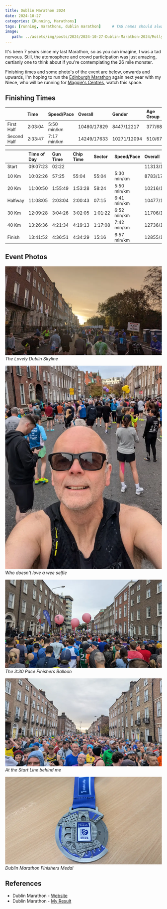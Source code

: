 ```yaml
---
title: Dublin Marathon 2024
date: 2024-10-27
categories: [Running, Marathons]
tags: [running, marathons, dublin marathon]     # TAG names should always be lowercase
image:
   path: ../assets/img/posts/2024/2024-10-27-Dublin-Marathon-2024/Molly_Malone.webp
---
```


It's been 7 years since my last Marathon, so as you can imagine, I was a tad nervous. Still, the atomosphere and crowd participation was just amazing, certianly one to think about if you're contemplating the 26 mile monster.

Finishing times and some photo's of the event are below, onwards and upwards, I'm hoping to run the [Edinburgh Marathon](https://www.edinburghmarathon.com/) again next year with my Niece, who will be running for [Maggie's Centres](https://www.maggies.org/), watch this space.

## Finishing Times

|             | Time       | Speed/Pace  | Overall     | Gender      | Age Group  |
| :---------- | :--------- | :---------- | :---------- | :---------- | :--------- |
| First Half  | 2:03:04    | 5:50 min/km | 10480/17829 | 8447/12217  | 377/684    |
| Second Half | 2:33:47    | 7:17 min/km | 14249/17633 | 10271/12094 | 510/678    |

|           | Time of Day | Gun Time | Chip Time | Sector | Speed/Pace  | Overall     | Gender     | Age Group |
| :-------- | :---------- | :------- | :-------- | :----  | :---------- | :---------- | :--------- | :-------- |
| Start     | 09:07:23    | 02:22    |           |        |             | 11313/17929 | 8388/12280 | 432/687   |
| 10 Km     | 10:02:26    | 57:25    | 55:04     | 55:04  | 5:30 min/km | 8783/17880  | 7226/12249 | 323/686   |
| 20 Km     | 11:00:50    | 1:55:49  | 1:53:28   | 58:24  | 5:50 min/km | 10216/17855 | 8265/12238 | 368/686   |
| Halfway   | 11:08:05    | 2:03:04  | 2:00:43   | 07:15  | 6:41 min/km | 10477/17824 | 8444/12212 | 377/684   |
| 30 Km     | 12:09:28    | 3:04:26  | 3:02:05   | 1:01:22| 6:52 min/km | 11706/17746 | 9128/12164 | 421/679   |
| 40 Km     | 13:26:36    | 4:21:34  | 4:19:13   | 1:17:08| 7:42 min/km | 12736/17642 | 9596/12102 | 459/677   |
| Finish    | 13:41:52    | 4:36:51  | 4:34:29   | 15:16  | 6:57 min/km | 12855/17728 | 9664/12150 | 461/678   |

## Event Photos

![The Lovely Dublin Skyline](../assets/img/posts/2024/2024-10-27-Dublin-Marathon-2024/Nice_Dublin_Sky.webp)_The Lovely Dublin Skyline_

![Wee Selfie](../assets/img/posts/2024/2024-10-27-Dublin-Marathon-2024/Selfie_Before_The_Race.webp)_Who doesn't love a wee selfie_

![The 3:30 Pace Finishers Balloon](../assets/img/posts/2024/2024-10-27-Dublin-Marathon-2024/3-30_Starting_Ballons.webp)_The 3:30 Pace Finishers Balloon_

![The runners behind me](../assets/img/posts/2024/2024-10-27-Dublin-Marathon-2024/Behind_Me.webp)_At the Start Line behind me_

![Dublin Marathon Finishers Medal](../assets/img/posts/2024/2024-10-27-Dublin-Marathon-2024/Finishing_Medal.webp)_Dublin Marathon Finishers Medal_

## References

- Dublin Marathon - [Website](https://raceresults.dublinmarathon.ie/)
- Dublin Marathon - [My Result](https://tdleventservices.co.uk/)
